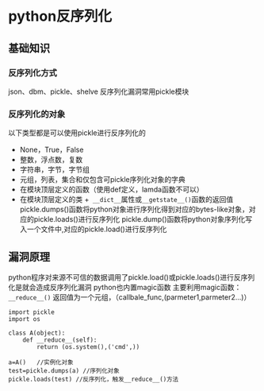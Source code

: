 # python反序列化
## 基础知识
### 反序列化方式
json、dbm、pickle、shelve
反序列化漏洞常用pickle模块
### 反序列化的对象
以下类型都是可以使用pickle进行反序列化的
+ None，True，False
+ 整数，浮点数，复数
+ 字符串，字节，字节组
+ 元组，列表，集合和仅包含可pickle序列化对象的字典
+ 在模块顶层定义的函数（使用def定义，lamda函数不可以）
+ 在模块顶层定义的类
+` __dict__`属性或`__getstate__()`函数的返回值
pickle.dumps()函数将python对象进行序列化得到对应的bytes-like对象，对应的pickle.loads()进行反序列化
pickle.dump()函数将python对象序列化写入一个文件中,对应的pickle.load()进行反序列化
## 漏洞原理
python程序对来源不可信的数据调用了pickle.load()或pickle.loads()进行反序列化是就会造成反序列化漏洞
python也内置magic函数
主要利用magic函数：`__reduce__()`
返回值为一个元组，（callbale_func,(parmeter1,parmeter2...)）
```
import pickle
import os 

class A(object):
    def __reduce__(self):
        return (os.system(),('cmd',))

a=A()   //实例化对象
test=pickle.dumps(a) //序列化对象
pickle.loads(test) //反序列化，触发__reduce__()方法
```